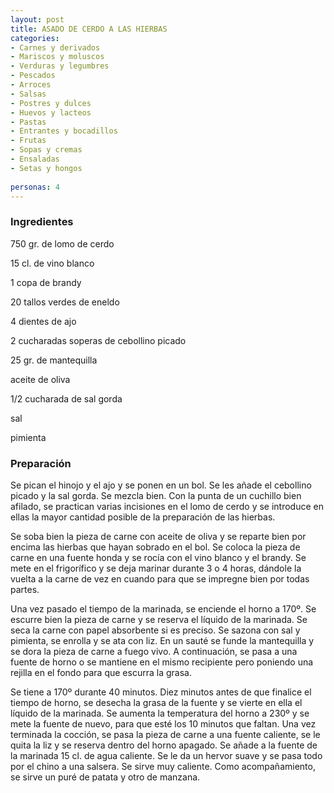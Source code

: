 ```yaml
---
layout: post
title: ASADO DE CERDO A LAS HIERBAS
categories:
- Carnes y derivados
- Mariscos y moluscos
- Verduras y legumbres
- Pescados
- Arroces
- Salsas
- Postres y dulces
- Huevos y lacteos
- Pastas
- Entrantes y bocadillos
- Frutas
- Sopas y cremas
- Ensaladas
- Setas y hongos
 
personas: 4 
---
```

<h3>Ingredientes</h3>
750 gr. de lomo de cerdo

15 cl. de vino blanco

1 copa de brandy

20 tallos verdes de eneldo

4 dientes de ajo

2 cucharadas soperas de cebollino picado

25 gr. de mantequilla

aceite de oliva

1/2 cucharada de sal gorda

sal

pimienta

<h3>Preparación</h3>
Se pican el hinojo y el ajo y se ponen en un bol. Se les añade el cebollino picado y la sal gorda. Se mezcla bien. Con la punta de un cuchillo bien afilado, se practican varias incisiones en el lomo de cerdo y se introduce en ellas la mayor cantidad posible de la preparación de las hierbas.

Se soba bien la pieza de carne con aceite de oliva y se reparte bien por encima las hierbas que hayan sobrado en el bol. Se coloca la pieza de carne en una fuente honda y se rocía con el vino blanco y el brandy. Se mete en el frigorífico y se deja marinar durante 3 o 4 horas, dándole la vuelta a la carne de vez en cuando para que se impregne bien por todas partes.

Una vez pasado el tiempo de la marinada, se enciende el horno a 170&ordm;. Se escurre bien la pieza de carne y se reserva el líquido de la marinada. Se seca la carne con papel absorbente si es preciso. Se sazona con sal y pimienta, se enrolla y se ata con liz. En un sauté se funde la mantequilla y se dora la pieza de carne a fuego vivo. A continuación, se pasa a una fuente de horno o se mantiene en el mismo recipiente pero poniendo una rejilla en el fondo para que escurra la grasa.

Se tiene a 170&ordm; durante 40 minutos. Diez minutos antes de que finalice el tiempo de horno, se desecha la grasa de la fuente y se vierte en ella el líquido de la marinada. Se aumenta la temperatura del horno a 230&ordm; y se mete la fuente de nuevo, para que esté los 10 minutos que faltan. Una vez terminada la cocción, se pasa la pieza de carne a una fuente caliente, se le quita la liz y se reserva dentro del horno apagado. Se añade a la fuente de la marinada 15 cl. de agua caliente. Se le da un hervor suave y se pasa todo por el chino a una salsera. Se sirve muy caliente. Como acompañamiento, se sirve un puré de patata y otro de manzana.

